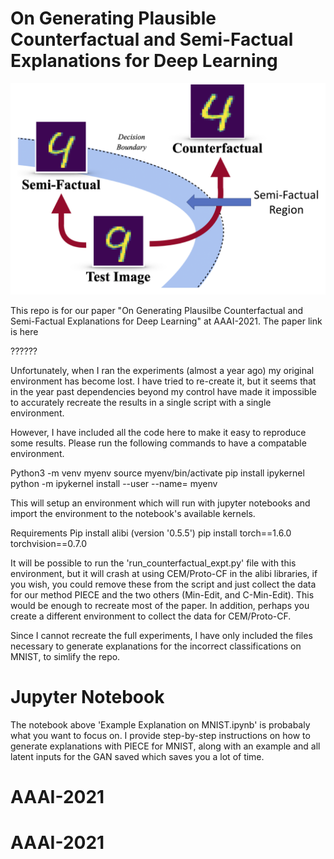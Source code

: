 
# On Generating Plausible Counterfactual and Semi-Factual Explanations for Deep Learning

![alt text](https://github.com/EoinKenny/AAAI-2021/blob/master/imgs/overview.png)


This repo is for our paper "On Generating Plausilbe Counterfactual and Semi-Factual Explanations for Deep Learning" at AAAI-2021. The paper link is here

??????

Unfortunately, when I ran the experiments (almost a year ago) my original environment has become lost. I have tried to re-create it, but it seems that in the year past dependencies beyond my control have made it impossible to accurately recreate the results in a single script with a single environment.

However, I have included all the code here to make it easy to reproduce some results. Please run the following commands to have a compatable environment.


Python3 -m venv myenv
source myenv/bin/activate
pip install ipykernel
python -m ipykernel install --user --name= myenv

This will setup an environment which will run with jupyter notebooks and import the environment to the notebook's available kernels.


Requirements
Pip install alibi (version '0.5.5')
pip install torch==1.6.0 torchvision==0.7.0

It will be possible to run the 'run_counterfactual_expt.py' file with this environment, but it will crash at using CEM/Proto-CF in the alibi libraries, if you wish, you could remove these from the script and just collect the data for our method PIECE and the two others (Min-Edit, and C-Min-Edit). This would be enough to recreate most of the paper. In addition, perhaps you create a different environment to collect the data for CEM/Proto-CF.

Since I cannot recreate the full experiments, I have only included the files necessary to generate explanations for the incorrect classifications on MNIST, to simlify the repo.



# Jupyter Notebook
The notebook above 'Example Explanation on MNIST.ipynb' is probabaly what you want to focus on. I provide step-by-step instructions on how to generate explanations with PIECE for MNIST, along with an example and all latent inputs for the GAN saved which saves you a lot of time.

# AAAI-2021
# AAAI-2021
